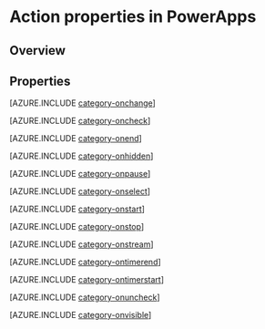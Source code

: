 <properties
    pageTitle="Action properties | Microsoft PowerApps"
    description="Reference material for properties such as OnSelect, OnChange, and OnVisible"
    services=""
    suite="powerapps"
    documentationCenter="na"
    authors="aftowen"
    manager="erikre"
    editor=""
    tags=""/>

<tags
   ms.service="powerapps"
   ms.devlang="na"
   ms.topic="article"
   ms.tgt_pltfrm="na"
   ms.workload="na"
   ms.date="3/07/2016"
   ms.author="anneta"/>

# Action properties in PowerApps #

## Overview ##

## Properties ##

[AZURE.INCLUDE [category-onchange](../../includes/category-onchange.md)]

[AZURE.INCLUDE [category-oncheck](../../includes/category-oncheck.md)]

[AZURE.INCLUDE [category-onend](../../includes/category-onend.md)]

[AZURE.INCLUDE [category-onhidden](../../includes/category-onhidden.md)]

[AZURE.INCLUDE [category-onpause](../../includes/category-onpause.md)]

[AZURE.INCLUDE [category-onselect](../../includes/category-onselect.md)]

[AZURE.INCLUDE [category-onstart](../../includes/category-onstart.md)]

[AZURE.INCLUDE [category-onstop](../../includes/category-onstop.md)]

[AZURE.INCLUDE [category-onstream](../../includes/category-onstream.md)]

[AZURE.INCLUDE [category-ontimerend](../../includes/category-ontimerend.md)]

[AZURE.INCLUDE [category-ontimerstart](../../includes/category-ontimerstart.md)]

[AZURE.INCLUDE [category-onuncheck](../../includes/category-onuncheck.md)]

[AZURE.INCLUDE [category-onvisible](../../includes/category-onvisible.md)]
